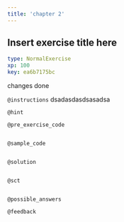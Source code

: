 ```yaml
---
title: 'chapter 2'
---
```


## Insert exercise title here

```yaml
type: NormalExercise 
xp: 100 
key: ea6b7175bc   
```


changes done


`@instructions`
dsadasdasdsasadsa

`@hint`


`@pre_exercise_code`

```{python}

```


`@sample_code`

```{sql}

```


`@solution`

```{sql}

```


`@sct`

```{python}

```


`@possible_answers`


`@feedback`

